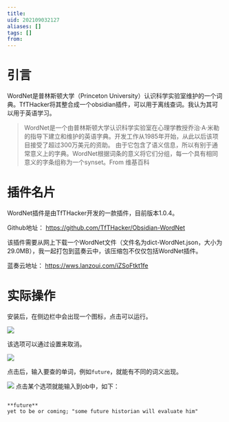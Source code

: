 ```yaml
---
title: 
uid: 202109032127
aliases: []
tags: []
from: 
---
```

# 引言

WordNet是普林斯顿大学（Princeton University）认识科学实验室维护的一个词典。TfTHacker将其整合成一个obsidian插件，可以用于离线查词。我认为其可以用于英语学习。

>WordNet是一个由普林斯顿大学认识科学实验室在心理学教授乔治·A·米勒的指导下建立和维护的英语字典。开发工作从1985年开始，从此以后该项目接受了超过300万美元的资助。 由于它包含了语义信息，所以有别于通常意义上的字典。WordNet根据词条的意义将它们分组，每一个具有相同意义的字条组称为一个synset。From 维基百科

# 插件名片
WordNet插件是由TfTHacker开发的一款插件，目前版本1.0.4。

Github地址： https://github.com/TfTHacker/Obsidian-WordNet

该插件需要从网上下载一个WordNet文件（文件名为dict-WordNet.json，大小为29.0MB），我一起打包到蓝奏云中，该压缩包不仅仅包括WordNet插件。

蓝奏云地址： https://wws.lanzoui.com/iZSoFtkt1fe


# 实际操作
安装后，在侧边栏中会出现一个图标，点击可以运行。

![](https://gitee.com/cyddgi/picture-store/raw/master/img/20210903214857.png)

该选项可以通过设置来取消。

![](https://gitee.com/cyddgi/picture-store/raw/master/img/20210903215006.png)

点击后，输入要查的单词，例如`future`，就能有不同的词义出现。

![](https://gitee.com/cyddgi/picture-store/raw/master/img/20210903215107.png)
点击某个选项就能输入到ob中，如下：
```

**future**
yet to be or coming; "some future historian will evaluate him"  

```




